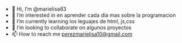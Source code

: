 - 👋 Hi, I’m @marielisa83
- 👀 I’m interested in en aprender cada dia mas sobre la programacion
- 🌱 I’m currently learning  los leguajes de html, js,css
- 💞️ I’m looking to collaborate on algunos proyectos
- 📫 How to reach me  perezmarielisa10@gmail.com

<!---
marielisa83/marielisa83 is a ✨ special ✨ repository because its `README.md` (this file) appears on your GitHub profile.
You can click the Preview link to take a look at your changes.
--->
